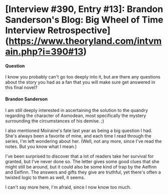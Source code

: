 # [Interview #390, Entry #13]: Brandon Sanderson's Blog: Big Wheel of Time Interview Retrospective](https://www.theoryland.com/intvmain.php?i=390#13)

#### Question

I know you probably can't go too deeply into it, but are there any questions about the story you had as a fan that you will make sure get answered in this final novel?

#### Brandon Sanderson

I am still deeply interested in ascertaining the solution to the quandry regarding the character of Asmodean, most specifically the mystery surrounding the circumstances of his demise. ;)

I also mentioned Moiraine's fate last year as being a big question I had. She's always been a favorite of mine, and each time I read through the series, I'm left wondering about her. (Well, not any more, since I've read the notes. But you know what I mean.)

I've been surprised to discover that a lot of readers take her survival for granted, but I've never done so. The letter gives some good clues that she might still be around, but it could also be some kind of trap by the Aelfinn and Eelfinn. The answers and gifts they give are truthful, yet there's often a twisted logic to them as well, it seems.

I can't say more here, I'm afraid, since I now know too much.

